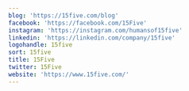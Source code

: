 ```yaml
---
blog: 'https://15five.com/blog'
facebook: 'https://facebook.com/15Five'
instagram: 'https://instagram.com/humansof15five'
linkedin: 'https://linkedin.com/company/15five'
logohandle: 15five
sort: 15five
title: 15Five
twitter: 15Five
website: 'https://www.15five.com/'
---
```

